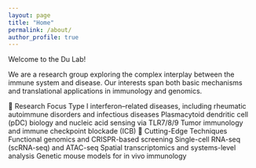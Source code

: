 ```yaml
---
layout: page
title: "Home" 
permalink: /about/
author_profile: true
---
```


Welcome to the Du Lab!

We are a research group exploring the complex interplay between the immune system and disease. Our interests span both basic mechanisms and translational applications in immunology and genomics.

🔬 Research Focus
Type I interferon–related diseases, including rheumatic autoimmune disorders and infectious diseases
Plasmacytoid dendritic cell (pDC) biology and nucleic acid sensing via TLR7/8/9
Tumor immunology and immune checkpoint blockade (ICB)
🧪 Cutting-Edge Techniques
Functional genomics and CRISPR-based screening
Single-cell RNA-seq (scRNA-seq) and ATAC-seq
Spatial transcriptomics and systems-level analysis
Genetic mouse models for in vivo immunology
